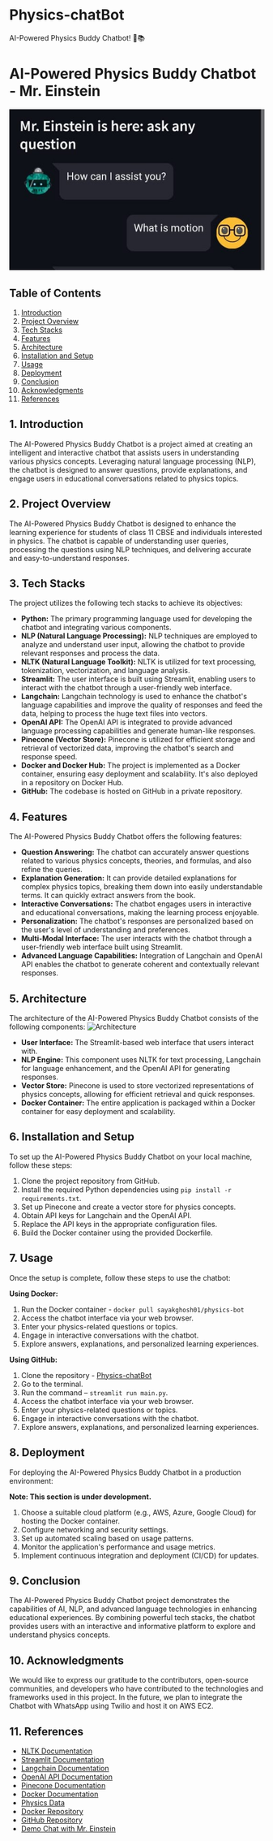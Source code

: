 # Physics-chatBot
AI-Powered Physics Buddy Chatbot! 🚀📚
# AI-Powered Physics Buddy Chatbot - Mr. Einstein

![Physics Buddy Chatbot](https://github.com/sayakdeepghosh01/Physics-chatBot/blob/main/Images/Einstein.jpeg)

## Table of Contents
1. [Introduction](#introduction)
2. [Project Overview](#project-overview)
3. [Tech Stacks](#tech-stacks)
4. [Features](#features)
5. [Architecture](#architecture)
6. [Installation and Setup](#installation-and-setup)
7. [Usage](#usage)
8. [Deployment](#deployment)
9. [Conclusion](#conclusion)
10. [Acknowledgments](#acknowledgments)
11. [References](#references)

## 1. Introduction
The AI-Powered Physics Buddy Chatbot is a project aimed at creating an intelligent and interactive chatbot that assists users in understanding various physics concepts. Leveraging natural language processing (NLP), the chatbot is designed to answer questions, provide explanations, and engage users in educational conversations related to physics topics.

## 2. Project Overview
The AI-Powered Physics Buddy Chatbot is designed to enhance the learning experience for students of class 11 CBSE and individuals interested in physics. The chatbot is capable of understanding user queries, processing the questions using NLP techniques, and delivering accurate and easy-to-understand responses.

## 3. Tech Stacks
The project utilizes the following tech stacks to achieve its objectives:

- **Python:** The primary programming language used for developing the chatbot and integrating various components.
- **NLP (Natural Language Processing):** NLP techniques are employed to analyze and understand user input, allowing the chatbot to provide relevant responses and process the data.
- **NLTK (Natural Language Toolkit):** NLTK is utilized for text processing, tokenization, vectorization, and language analysis.
- **Streamlit:** The user interface is built using Streamlit, enabling users to interact with the chatbot through a user-friendly web interface.
- **Langchain:** Langchain technology is used to enhance the chatbot's language capabilities and improve the quality of responses and feed the data, helping to process the huge text files into vectors.
- **OpenAI API:** The OpenAI API is integrated to provide advanced language processing capabilities and generate human-like responses.
- **Pinecone (Vector Store):** Pinecone is utilized for efficient storage and retrieval of vectorized data, improving the chatbot's search and response speed.
- **Docker and Docker Hub:** The project is implemented as a Docker container, ensuring easy deployment and scalability. It's also deployed in a repository on Docker Hub.
- **GitHub:** The codebase is hosted on GitHub in a private repository.

## 4. Features
The AI-Powered Physics Buddy Chatbot offers the following features:

- **Question Answering:** The chatbot can accurately answer questions related to various physics concepts, theories, and formulas, and also refine the queries.
- **Explanation Generation:** It can provide detailed explanations for complex physics topics, breaking them down into easily understandable terms. It can quickly extract answers from the book.
- **Interactive Conversations:** The chatbot engages users in interactive and educational conversations, making the learning process enjoyable.
- **Personalization:** The chatbot's responses are personalized based on the user's level of understanding and preferences.
- **Multi-Modal Interface:** The user interacts with the chatbot through a user-friendly web interface built using Streamlit.
- **Advanced Language Capabilities:** Integration of Langchain and OpenAI API enables the chatbot to generate coherent and contextually relevant responses.

## 5. Architecture
The architecture of the AI-Powered Physics Buddy Chatbot consists of the following components:
![Architecture]()
- **User Interface:** The Streamlit-based web interface that users interact with.
- **NLP Engine:** This component uses NLTK for text processing, Langchain for language enhancement, and the OpenAI API for generating responses.
- **Vector Store:** Pinecone is used to store vectorized representations of physics concepts, allowing for efficient retrieval and quick responses.
- **Docker Container:** The entire application is packaged within a Docker container for easy deployment and scalability.

## 6. Installation and Setup
To set up the AI-Powered Physics Buddy Chatbot on your local machine, follow these steps:

1. Clone the project repository from GitHub.
2. Install the required Python dependencies using `pip install -r requirements.txt`.
3. Set up Pinecone and create a vector store for physics concepts.
4. Obtain API keys for Langchain and the OpenAI API.
5. Replace the API keys in the appropriate configuration files.
6. Build the Docker container using the provided Dockerfile.

## 7. Usage
Once the setup is complete, follow these steps to use the chatbot:

**Using Docker:**
1. Run the Docker container - `docker pull sayakghosh01/physics-bot`
2. Access the chatbot interface via your web browser.
3. Enter your physics-related questions or topics.
4. Engage in interactive conversations with the chatbot.
5. Explore answers, explanations, and personalized learning experiences.

**Using GitHub:**
1. Clone the repository - [Physics-chatBot](https://github.com/sayakdeepghosh01/Physics-chatBot.git)
2. Go to the terminal.
3. Run the command – `streamlit run main.py`.
4. Access the chatbot interface via your web browser.
5. Enter your physics-related questions or topics.
6. Engage in interactive conversations with the chatbot.
7. Explore answers, explanations, and personalized learning experiences.

## 8. Deployment
For deploying the AI-Powered Physics Buddy Chatbot in a production environment:

**Note: This section is under development.**

1. Choose a suitable cloud platform (e.g., AWS, Azure, Google Cloud) for hosting the Docker container.
2. Configure networking and security settings.
3. Set up automated scaling based on usage patterns.
4. Monitor the application's performance and usage metrics.
5. Implement continuous integration and deployment (CI/CD) for updates.

## 9. Conclusion
The AI-Powered Physics Buddy Chatbot project demonstrates the capabilities of AI, NLP, and advanced language technologies in enhancing educational experiences. By combining powerful tech stacks, the chatbot provides users with an interactive and informative platform to explore and understand physics concepts.

## 10. Acknowledgments
We would like to express our gratitude to the contributors, open-source communities, and developers who have contributed to the technologies and frameworks used in this project. In the future, we plan to integrate the Chatbot with WhatsApp using Twilio and host it on AWS EC2.

## 11. References
- [NLTK Documentation](https://www.nltk.org/)
- [Streamlit Documentation](https://docs.streamlit.io/)
- [Langchain Documentation](https://langchain.ai/docs/)
- [OpenAI API Documentation](https://beta.openai.com/docs/)
- [Pinecone Documentation](https://www.pinecone.io/docs/)
- [Docker Documentation](https://docs.docker.com/)
- [Physics Data](https://ncert.nic.in/textbook.php?keph2=0-7)
- [Docker Repository](https://hub.docker.com/r/sayakghosh01/physics-bot)
- [GitHub Repository](https://github.com/sayakdeepghosh01/Physics-chatBot.git)
- [Demo Chat with Mr. Einstein](insert_chat_demo_link_here)
